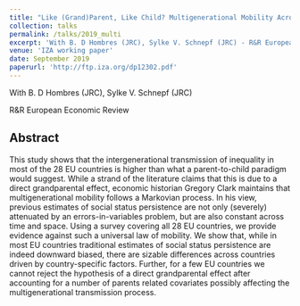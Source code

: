 ```yaml
---
title: "Like (Grand)Parent, Like Child? Multigenerational Mobility Across the EU"
collection: talks
permalink: /talks/2019_multi
excerpt: 'With B. D Hombres (JRC), Sylke V. Schnepf (JRC) - R&R European Economic Review'
venue: 'IZA working paper'
date: September 2019
paperurl: 'http://ftp.iza.org/dp12302.pdf'
---
```

With B. D Hombres (JRC), Sylke V. Schnepf (JRC)

R&R European Economic Review

Abstract 
-----
This study shows that the intergenerational transmission of inequality in most of the 28 EU countries is higher than what a parent-to-child paradigm would suggest. While a strand of the literature claims that this is due to a direct grandparental effect, economic historian Gregory Clark maintains that multigenerational mobility follows a Markovian process. In his view, previous estimates of social status persistence are not only (severely) attenuated by an errors-in-variables problem, but are also constant across time and space. Using a survey covering all 28 EU countries, we provide evidence against such a universal law of mobility. We show that, while in most EU countries traditional estimates of social status persistence are indeed downward biased, there are sizable differences across countries driven by country-specific factors. Further, for a few EU countries we cannot reject the hypothesis of a direct grandparental effect after accounting for a number of parents related covariates possibly affecting the multigenerational transmission process. 
